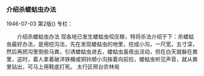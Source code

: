 ### 介绍杀蝼蛄虫办法

1946-07-03
第2版()
专栏：

　　介绍杀蝼蛄虫办法
    现各地已发生蝼蛄虫咬庄稼，特将杀法介绍于下：杀蝼蛄虫最好办法，是用挖沟法，先在发现蝼蛄虫的地里，挖成小沟，一尺宽，五寸深，然后再把沟里倒些马粪，引诱蝼蛄虫进去，蝼蛄虫虽夜出活动，但在白天就躲在粪里，这时，着人拿着破洋铁桶或铜铃顺小沟挨着向前拉，蝼蛄虫听见声音，就从粪里钻出，可马上用鞋底打死。
                    太行区邢台农林局

